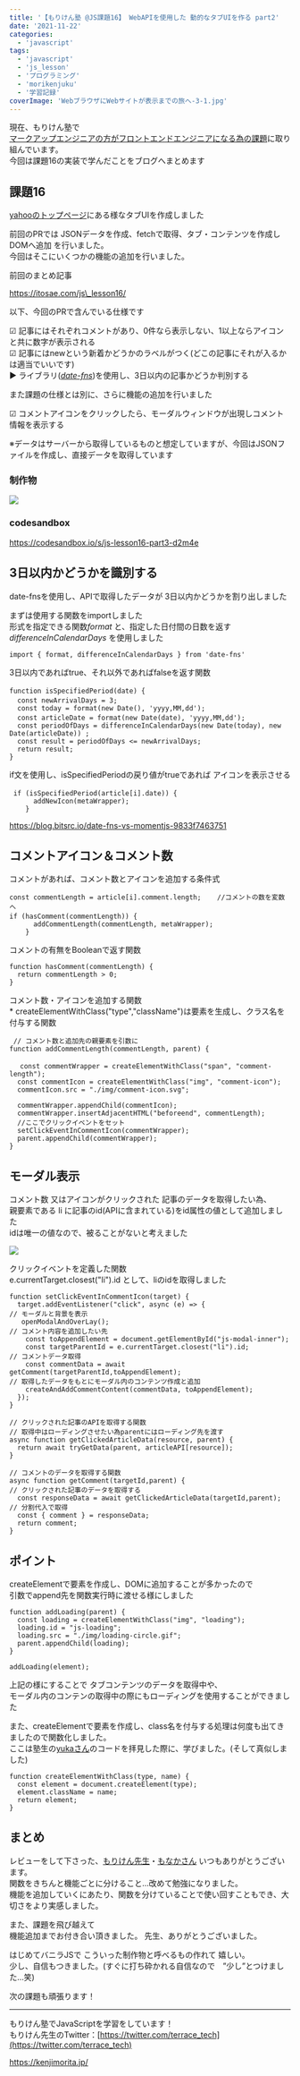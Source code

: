 ```yaml
---
title: '【もりけん塾 @JS課題16】 WebAPIを使用した 動的なタブUIを作る part2'
date: '2021-11-22'
categories:
  - 'javascript'
tags:
  - 'javascript'
  - 'js_lesson'
  - 'プログラミング'
  - 'morikenjuku'
  - '学習記録'
coverImage: 'WebブラウザにWebサイトが表示までの旅へ-3-1.jpg'
---
```


現在、もりけん塾で  
[マークアップエンジニアの方がフロントエンドエンジニアになる為の課題](https://github.com/sae-github/handsonFrontend/blob/master/work/markup/1.md)に取り組んでいます。  
今回は課題16の実装で学んだことをブログへまとめます

## 課題16

[yahooのトップページ](https://www.yahoo.co.jp/)にある様なタブUIを作成しました

前回のPRでは JSONデータを作成、fetchで取得、タブ・コンテンツを作成し DOMへ追加 を行いました。  
今回はそこにいくつかの機能の追加を行いました。

前回のまとめ記事

https://itosae.com/js\_lesson16/

以下、今回のPRで含んでいる仕様です

☑︎ 記事にはそれぞれコメントがあり、0件なら表示しない、1以上ならアイコンと共に数字が表示される  
☑︎ 記事にはnewという新着かどうかのラベルがつく(どこの記事にそれが入るかは適当でいいです)  
▶︎ ライブラリ(_[date-fns](https://date-fns.org/)_)を使用し、3日以内の記事かどうか判別する

また課題の仕様とは別に、さらに機能の追加を行いました

☑︎ コメントアイコンをクリックしたら、モーダルウィンドウが出現しコメント情報を表示する

※データはサーバーから取得しているものと想定していますが、今回はJSONファイルを作成し、直接データを取得しています

### 制作物

![](/images/f1ebe865458489136add21878b5b1aa6.gif)

### codesandbox

https://codesandbox.io/s/js-lesson16-part3-d2m4e

## 3日以内かどうかを識別する

date-fnsを使用し、APIで取得したデータが 3日以内かどうかを割り出しました

まずは使用する関数をimportしました  
形式を指定できる関数*format* と、指定した日付間の日数を返す*differenceInCalendarDays* を使用しました

```
import { format, differenceInCalendarDays } from 'date-fns'
```

3日以内であればtrue、それ以外であればfalseを返す関数

```
function isSpecifiedPeriod(date) {　　　　　　
  const newArrivalDays = 3;　　　　　　　　　　　　　　　　　　　　　　　　　　　　　　
  const today = format(new Date(), 'yyyy,MM,dd');
  const articleDate = format(new Date(date), 'yyyy,MM,dd');　　
  const periodOfDays = differenceInCalendarDays(new Date(today), new  Date(articleDate)) ;
  const result = periodOfDays <= newArrivalDays;
  return result;
}
```

if文を使用し、isSpecifiedPeriodの戻り値がtrueであれば アイコンを表示させる

```
 if (isSpecifiedPeriod(article[i].date)) {　　　
      addNewIcon(metaWrapper);
    }
```

https://blog.bitsrc.io/date-fns-vs-momentjs-9833f7463751

## コメントアイコン＆コメント数

コメントがあれば、コメント数とアイコンを追加する条件式

```
const commentLength = article[i].comment.length;    //コメントの数を変数へ
if (hasComment(commentLength)) {　　
      addCommentLength(commentLength, metaWrapper);
    }
```

コメントの有無をBooleanで返す関数

```
function hasComment(commentLength) {
  return commentLength > 0;
}
```

コメント数・アイコンを追加する関数  
\* createElementWithClass("type","className")は要素を生成し、クラス名を付与する関数

```
 // コメント数と追加先の親要素を引数に
function addCommentLength(commentLength, parent) {

　 const commentWrapper = createElementWithClass("span", "comment-length");
  const commentIcon = createElementWithClass("img", "comment-icon");
  commentIcon.src = "./img/comment-icon.svg";

  commentWrapper.appendChild(commentIcon);
  commentWrapper.insertAdjacentHTML("beforeend", commentLength);
  //ここでクリックイベントをセット
  setClickEventInCommentIcon(commentWrapper);
  parent.appendChild(commentWrapper);
}
```

## モーダル表示

コメント数 又はアイコンがクリックされた 記事のデータを取得したい為、  
親要素である li に記事のid(APIに含まれている)をid属性の値として追加しました  
idは唯一の値なので、被ることがないと考えました

![](/images/スクリーンショット-2021-11-21-18.11.13.png)

クリックイベントを定義した関数  
 e.currentTarget.closest("li").id として、liのidを取得しました

```
function setClickEventInCommentIcon(target) {
  target.addEventListener("click", async (e) => {
// モーダルと背景を表示
   openModalAndOverLay();
// コメント内容を追加したい先
    const toAppendElement = document.getElementById("js-modal-inner");
    const targetParentId = e.currentTarget.closest("li").id;
// コメントデータ取得　　　　　　　　　　　　　　　　　　　　　　　
    const commentData = await getComment(targetParentId,toAppendElement);
// 取得したデータをもとにモーダル内のコンテンツ作成と追加
    createAndAddCommentContent(commentData, toAppendElement);
  });
}
```

```
// クリックされた記事のAPIを取得する関数
// 取得中はローディングさせたい為parentにはローディング先を渡す
async function getClickedArticleData(resource, parent) {
  return await tryGetData(parent, articleAPI[resource]);
}

// コメントのデータを取得する関数
async function getComment(targetId,parent) {
// クリックされた記事のデータを取得する
  const responseData = await getClickedArticleData(targetId,parent);
// 分割代入で取得
  const { comment } = responseData;
  return comment;
}
```

## ポイント

createElementで要素を作成し、DOMに追加することが多かったので  
引数でappend先を関数実行時に渡せる様にしました

```
function addLoading(parent) {
  const loading = createElementWithClass("img", "loading");
  loading.id = "js-loading";
  loading.src = "./img/loading-circle.gif";
  parent.appendChild(loading);
}

addLoading(element);
```

上記の様にすることで タブコンテンツのデータを取得中や、  
モーダル内のコンテンの取得中の際にもローディングを使用することができました

また、createElementで要素を作成し、class名を付与する処理は何度も出てきましたので関数化しました。  
ここは塾生の[yukaさん](https://twitter.com/mamuuu08)のコードを拝見した際に、学びました。(そして真似しました)

```
function createElementWithClass(type, name) {
  const element = document.createElement(type);
  element.className = name;
  return element;
}
```

## まとめ

レビューをして下さった、[もりけん先生](https://twitter.com/terrace_tech)・[もなかさん](https://twitter.com/ruby443n) いつもありがとうございます。  
関数をきちんと機能ごとに分けること...改めて勉強になりました。  
機能を追加していくにあたり、関数を分けていることで使い回すこともでき、大切さをより実感しました。

また、課題を飛び越えて  
機能追加までお付き合い頂きました。 先生、ありがとうございました。

はじめてバニラJSで こういった制作物と呼べるもの作れて 嬉しい。  
少し、自信もつきました。(すぐに打ち砕かれる自信なので　”少し”とつけました...笑)

次の課題も頑張ります！

---

もりけん塾でJavaScriptを学習をしています！  
もりけん先生のTwitter：[https://twitter.com/terrace_tech](https://twitter.com/terrace_tech)

https://kenjimorita.jp/
